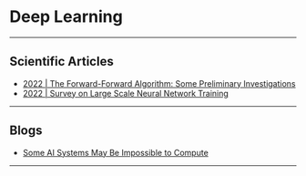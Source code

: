 # Deep Learning
***

## Scientific Articles
- [2022 | The Forward-Forward Algorithm: Some Preliminary Investigations](https://www.cs.toronto.edu/~hinton/FFA13.pdf)
- [2022 | Survey on Large Scale Neural Network Training](https://arxiv.org/abs/2202.10435)
***

## Blogs
- [ Some AI Systems May Be Impossible to Compute](https://spectrum.ieee.org/deep-neural-network)
***
